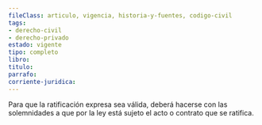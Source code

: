 ```yaml
---
fileClass: articulo, vigencia, historia-y-fuentes, codigo-civil
tags:
- derecho-civil
- derecho-privado
estado: vigente
tipo: completo
libro:
titulo:
parrafo:
corriente-juridica:
---
```

Para que la ratificación expresa sea válida, deberá hacerse con las solemnidades a que por la ley está sujeto el acto o contrato que se ratifica.